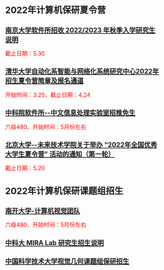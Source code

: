 

# 2022年计算机保研夏令营

## [南京大学软件所招收 2022/2023 年秋季入学研究生说明](https://cs.nju.edu.cn/ics/recruit/index.html)
 <font color=#FF0000 size=4>截止日期：5.30</font> 
## [清华大学自动化系智能与网络化系统研究中心2022年招生夏令营简章及报名通道](https://mp.weixin.qq.com/s/PIh-a1VIBqt7-BambzxkUA) <font color=#FF0000 size=4>  
开始时间：3.25、截止日期：4.24</font> 
## [中科院软件所--中文信息处理实验室招推免生](http://www.icip.org.cn/zh/2022/04/11/recruit/)   
<font color=#FF0000 size=4>六级480、开始时间：5月份左右</font> 
## [北京大学--未来技术学院关于举办 “2022年全国优秀大学生夏令营” 活动的通知（第一轮）](https://future.pku.edu.cn/xwyjz/xwzk/07b48713a6eb4cb4ac654fdf61031261.htm)   
<font color=#FF0000 size=4>截止日期：5.20</font> 

# 2022年计算机保研课题组招生
## [南开大学-计算机视觉团队](https://cv.nankai.edu.cn/) <font color=#FF0000 size=4>  
六级480、开始时间：5月份左右</font> 
## [中科大 MIRA Lab 研究生招生说明](https://miralab.ai/admission/admission_2022/) <font color=#FF0000 size=4></font> 
## [中国科学技术大学视觉几何课题组保研招生](http://staff.ustc.edu.cn/~xjchen99/) <font color=#FF0000 size=4></font> 
